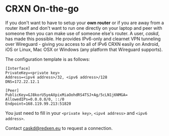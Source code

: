 CRXN On-the-go
==============

If you don't want to have to setup your **own router** or if you are away from a router itself and don't want to run one directly on your laptop and peer with someone then you can make use of someone else's router. A user, _caskd_, has made this possible. He provides IPv6-only and clearnet VPN tunneling over Wireguard - giving you access to all of IPv6 CRXN easily on Android, iOS or Linux, Mac OSX or Windows (any platform that Wireguard supports).

The configuration template is as follows:

```
[Interface]
PrivateKey=<private key>
Address=<ipv4 address>/32, <ipv6 address>/128
DNS=172.22.12.1

[Peer]
PublicKey=GJ8korU5yeAXpixMiaOohdRS4TSJ+Ag/5cLN1j6NMGA=
AllowedIPs=0.0.0.0/0, ::/0
Endpoint=168.119.99.213:51820
```

You just need to fill in your `<private key>`, `<ipv4 address>` and `<ipv6 address>`.

Contact [caskd@redxen.eu](mailto:caskd@redxen.eu) to request a connection.
